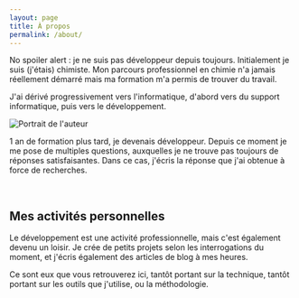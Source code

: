 ```yaml
---
layout: page
title: À propos
permalink: /about/
---
```


<div class="row">
    <div class="col-7">
        <p class="fs-5">
        No spoiler alert : je ne suis pas développeur depuis toujours. Initialement je suis (j'étais) chimiste. Mon parcours professionnel en chimie n'a jamais réellement démarré mais ma formation m'a permis de trouver du travail.
        </p>
        <p class="fs-5 py-5">
        J'ai dérivé progressivement vers l'informatique, d'abord vers du support informatique, puis vers le développement.
        </p>
    </div>
    <div class="col-5">
    <img src="{{site.url}}\images\portrait.jpg" alt="Portrait de l'auteur" />
    </div>
</div>
<p class="fs-5">
1 an de formation plus tard, je devenais développeur. Depuis ce moment je me pose de multiples questions, auxquelles je ne trouve pas toujours de réponses satisfaisantes. Dans ce cas, j'écris la réponse que j'ai obtenue à force de recherches.
</p>

&nbsp;

## Mes activités personnelles

<p class="fs-5">
Le développement est une activité professionnelle, mais c'est également devenu un loisir. Je crée de petits projets selon les interrogations du moment, et j'écris également des articles de blog à mes heures. </p>
<p class="fs-5">
Ce sont eux que vous retrouverez ici, tantôt portant sur la technique, tantôt portant sur les outils que j'utilise, ou la méthodologie.
</p>
